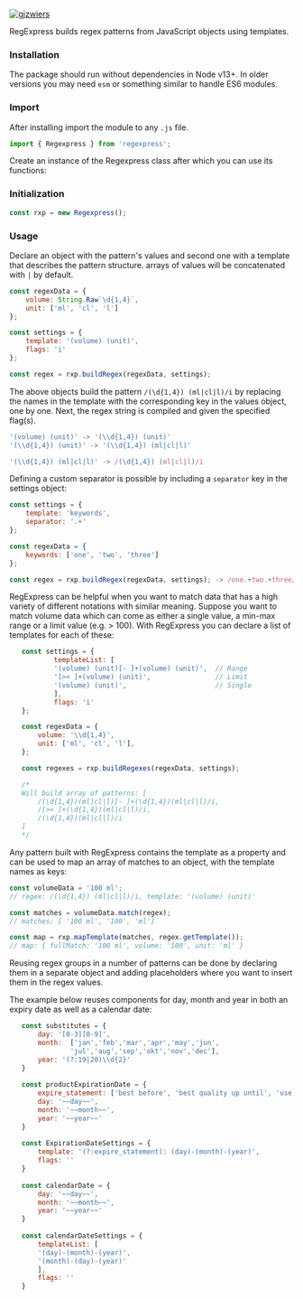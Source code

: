 [![gjzwiers](https://circleci.com/gh/gjzwiers/regex-notation-object.svg?style=svg)](https://app.circleci.com/pipelines/github/GJZwiers)

RegExpress builds regex patterns from JavaScript objects using templates.

### Installation
The package should run without dependencies in Node v13+. In older versions you may need `esm` or something similar to handle ES6 modules.

### Import
After installing import the module to any `.js` file.
```javascript
import { Regexpress } from 'regexpress';
```

Create an instance of the Regexpress class after which you can use its functions:
### Initialization
```javascript
const rxp = new Regexpress();
```

### Usage
Declare an object with the pattern's values and second one with a template that describes the pattern structure. arrays of values will be concatenated with `|` by default.

```javascript
const regexData = {
    volume: String.Raw`\d{1,4}`,
    unit: ['ml', 'cl', 'l']
};

const settings = {
    template: '(volume) (unit)',
    flags: 'i'
};

const regex = rxp.buildRegex(regexData, settings);
```

The above objects build the pattern `/(\d{1,4}) (ml|cl|l)/i` by replacing the names in the template with the corresponding key in the values object, one by one. Next, the regex string is compiled and given the specified flag(s).

```javascript
'(volume) (unit)' -> '(\\d{1,4}) (unit)'
'(\\d{1,4}) (unit)' -> '(\\d{1,4}) (ml|cl|l)'
```
```javascript
'(\\d{1,4}) (ml|cl|l)' -> /(\d{1,4}) (ml|cl|l)/i
```

Defining a custom separator is possible by including a `separator` key in the settings object:

```javascript
const settings = {
    template: 'keywords',
    separator: '.+'
};

const regexData = {
    keywords: ['one', 'two', 'three']
};

const regex = rxp.buildRegex(regexData, settings); -> /one.+two.+three/
```

RegExpress can be helpful when you want to match data that has a high variety of different notations with similar meaning. Suppose you want to match volume data which can come as either a single value, a min-max range or a limit value (e.g. > 100). With RegExpress you can declare a list of templates for each of these:

 ```javascript
    const settings = {
            templateList: [
            '(volume) (unit)[- ]+(volume) (unit)',  // Range
            '[>< ]+(volume) (unit)',                // Limit
            '(volume) (unit)',                      // Single
            ],
            flags: 'i'
    };

    const regexData = {
        volume: '\\d{1,4}',
        unit: ['ml', 'cl', 'l'],
    };

    const regexes = rxp.buildRegexes(regexData, settings);

    /* 
    Will build array of patterns: [
        /(\d{1,4})(ml|cl|l)[- ]+(\d{1,4})(ml|cl|l)/i,
        /[>< ]+(\d{1,4})(ml|cl|l)/i,
        /(\d{1,4})(ml|cl|l)/i 
    ] 
    */
```

Any pattern built with RegExpress contains the template as a property and can be used to map an array of matches to an object, with the template names as keys:

```javascript
const volumeData = '100 ml';
// regex: /(\d{1,4}) (ml|cl|l)/i, template: '(volume) (unit)'

const matches = volumeData.match(regex);
// matches: [ '100 ml', '100', 'ml']

const map = rxp.mapTemplate(matches, regex.getTemplate()); 
// map: { fullMatch: '100 ml', volume: '100', unit: 'ml' }
```

Reusing regex groups in a number of patterns can be done by declaring them in a separate object and adding placeholders where you want to insert them in the regex values.

The example below reuses components for day, month and year in both an expiry date as well as a calendar date:

 ```javascript
    const substitutes = {
        day: '[0-3][0-9]',
        month:  ['jan','feb','mar','apr','may','jun',
                'jul','aug','sep','okt','nov','dec'],
        year: '(?:19|20)\\d{2}'
    }
    
    const productExpirationDate = {
        expire_statement: ['best before', 'best quality up until', 'use before'],
        day: '~~day~~',
        month: '~~month~~',
        year: '~~year~~'
    }
    
    const ExpirationDateSettings = {
        template: '(?:expire_statement): (day)-(month)-(year)',
        flags: ''
    }
    
    const calendarDate = {
        day: '~~day~~',
        month: '~~month~~',
        year: '~~year~~'
    }
    
    const calendarDateSettings = {
        templateList: [
        '(day)-(month)-(year)',
        '(month)-(day)-(year)'
        ],
        flags: ''
    }

```
